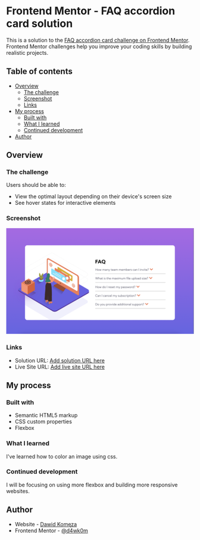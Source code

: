 # Frontend Mentor - FAQ accordion card solution

This is a solution to the [FAQ accordion card challenge on Frontend Mentor](https://www.frontendmentor.io/challenges/faq-accordion-card-XlyjD0Oam). Frontend Mentor challenges help you improve your coding skills by building realistic projects. 

## Table of contents

- [Overview](#overview)
  - [The challenge](#the-challenge)
  - [Screenshot](#screenshot)
  - [Links](#links)
- [My process](#my-process)
  - [Built with](#built-with)
  - [What I learned](#what-i-learned)
  - [Continued development](#continued-development)
- [Author](#author)

## Overview

### The challenge

Users should be able to:

- View the optimal layout depending on their device's screen size
- See hover states for interactive elements

### Screenshot
![](./screenshot.png)

### Links

- Solution URL: [Add solution URL here](https://github.com/d4wk0m/FAQ-Accordion-Card/)
- Live Site URL: [Add live site URL here](https://d4wk0m.github.io/FAQ-Accordion-Card/)

## My process

### Built with

- Semantic HTML5 markup
- CSS custom properties
- Flexbox
### What I learned

I've learned how to color an image using css.
### Continued development

I will be focusing on using more flexbox and building more responsive websites.

## Author

- Website - [Dawid Komęza](http://dkomeza.great-site.net)
- Frontend Mentor - [@d4wk0m](https://www.frontendmentor.io/profile/d4wk0m)